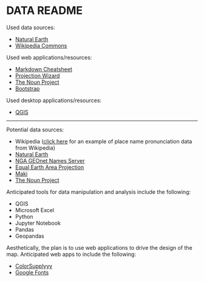 # DATA README

Used data sources:

* [Natural Earth](http://www.naturalearthdata.com/)
* [Wikipedia Commons](https://commons.wikimedia.org/wiki/Category:Pronunciation_of_names_of_cities)

Used web applications/resources:

* [Markdown Cheatsheet](https://github.com/adam-p/markdown-here/wiki/Markdown-Cheatsheet)
* [Projection Wizard](http://projectionwizard.org/)
* [The Noun Project](https://thenounproject.com/term/sound/1226989/#)
* [Bootstrap](https://getbootstrap.com/docs/4.3/getting-started/introduction/)

Used desktop applications/resources:

* [QGIS](https://qgis.org/en/site/)

---

Potential data sources:

* Wikipedia ([click here](https://upload.wikimedia.org/wikipedia/commons/5/54/Is-Akureyri.oga) for an example of place name pronunciation data from Wikipedia)
* [Natural Earth](http://www.naturalearthdata.com/)
* [NGA GEOnet Names Server](http://geonames.nga.mil/gns/html/index.html)
* [Equal Earth Area Projection](https://observablehq.com/@d3/equal-earth)
* [Maki](https://labs.mapbox.com/maki-icons/)
* [The Noun Project](https://thenounproject.com/)

Anticipated tools for data manipulation and analysis include the following:

* QGIS
* Microsoft Excel
* Python
* Jupyter Notebook
* Pandas
* Geopandas

Aesthetically, the plan is to use web applications to drive the design of the map. Anticipated web apps to include the following:

* [ColorSupplyyy](https://colorsupplyyy.com/app)
* [Google Fonts](https://fonts.google.com/)

